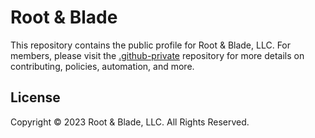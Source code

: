 # Root & Blade

This repository contains the public profile for Root & Blade, LLC. For members, please visit the
[.github-private][gh-private] repository for more details on contributing, policies, automation, and more.

## License

Copyright &copy; 2023 Root & Blade, LLC. All Rights Reserved.

<!-- prettier-ignore-start -->
<!-- editorconfig-checker-disable -->

<!-- markdown-link-check-disable-next-line -->
[gh-private]: https://github.com/root-and-blade/.github-private

<!-- editorconfig-checker-enable -->
<!-- prettier-ignore-end -->
